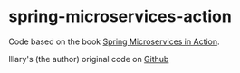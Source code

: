# spring-microservices-action

Code based on the book [Spring Microservices in Action](https://www.manning.com/books/spring-microservices-in-action-second-edition?query=microservices).

Illary's (the author) original code on [Github](https://github.com/ihuaylupo/manning-smia)
